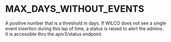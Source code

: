 # MAX\_DAYS\_WITHOUT\_EVENTS

A positive number that is a threshold in days. If WILCO does not see a single event insertion during this lap of time, a status is raised to alert the admins. It is accessible thru the apiv3/status endpoint.

